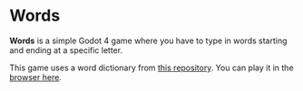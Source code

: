 # Words

**Words** is a simple Godot 4 game where you have to type in words starting and ending at a specific letter. 

This game uses a word dictionary from [this repository](https://github.com/dwyl/english-words/). You can play it in the [browser here](https://mchorse.itch.io/words).
